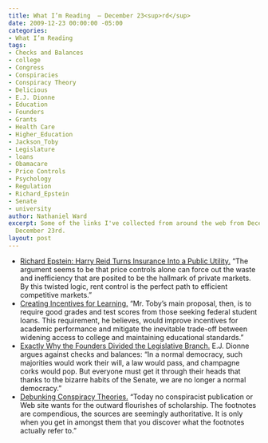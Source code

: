 ```yaml
---
title: What I’m Reading  — December 23<sup>rd</sup>
date: 2009-12-23 00:00:00 -05:00
categories:
- What I’m Reading
tags:
- Checks and Balances
- college
- Congress
- Conspiracies
- Conspiracy Theory
- Delicious
- E.J. Dionne
- Education
- Founders
- Grants
- Health Care
- Higher_Education
- Jackson_Toby
- Legislature
- loans
- Obamacare
- Price Controls
- Psychology
- Regulation
- Richard_Epstein
- Senate
- university
author: Nathaniel Ward
excerpt: Some of the links I've collected from around the web from December 21st to
  December 23rd.
layout: post
---
```


  * [Richard Epstein: Harry Reid Turns Insurance Into a Public Utility.][1] “The argument seems to be that price controls alone can force out the waste and inefficiency that are posited to be the hallmark of private markets. By this twisted logic, rent control is the perfect path to efficient competitive markets.”
  * [Creating Incentives for Learning.][2] “Mr. Toby’s main proposal, then, is to require good grades and test scores from those seeking federal student loans. This requirement, he believes, would improve incentives for academic performance and mitigate the inevitable trade-off between widening access to college and maintaining educational standards.”
  * [Exactly Why the Founders Divided the Legislative Branch.][3] E.J. Dionne argues against checks and balances: “In a normal democracy, such majorities would work their will, a law would pass, and champagne corks would pop. But everyone must get it through their heads that thanks to the bizarre habits of the Senate, we are no longer a normal democracy.”
  * [Debunking Conspiracy Theories.][4] “Today no conspiracist publication or Web site wants for the outward flourishes of scholarship. The footnotes are compendious, the sources are seemingly authoritative. It is only when you get in amongst them that you discover what the footnotes actually refer to.”

 [1]: http://online.wsj.com/article/SB10001424052748704304504574610040924143158.html
 [2]: http://online.wsj.com/article/SB10001424052748703523504574604443236619168.html
 [3]: http://www.washingtonpost.com/wp-dyn/content/article/2009/12/20/AR2009122002129.html
 [4]: http://online.wsj.com/article/SB10001424052748704238104574602042125998498.html